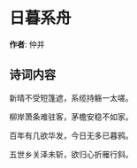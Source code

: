 # 日暮系舟

**作者**: 仲并

## 诗词内容

新晴不受短篷遮，系缆持觞一太嗟。

柳岸萧条难驻客，茅檐安稳不如家。

百年有几欲华发，今日无多已暮鸦。

五世乡关泽未斩，欲归心折雁行斜。

